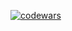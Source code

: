 [![codewars](https://www.codewars.com/users/bbuhhaWillBeFine/badges/large)](https://www.codewars.com/users/bbuhhaWillBeFine)   
